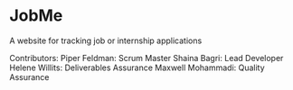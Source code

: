# JobMe
A website for tracking job or internship applications

Contributors:
Piper Feldman: Scrum Master
Shaina Bagri: Lead Developer
Helene Willits: Deliverables Assurance
Maxwell Mohammadi: Quality Assurance
